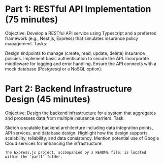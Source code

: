 # Part 1: RESTful API Implementation (75 minutes)

Objective: Develop a RESTful API service using Typescript and a preferred framework (e.g., Nest.js, Express) that simulates insurance policy management.
Tasks: 

Design endpoints to manage (create, read, update, delete) insurance policies.
Implement basic authentication to secure the API.
Incorporate middleware for logging and error handling.
Ensure the API connects with a mock database (Postgresql or a NoSQL option).


# Part 2: Backend Infrastructure Design (45 minutes)

Objective: Design the backend infrastructure for a system that aggregates and processes data from multiple insurance carriers.
Task:

Sketch a scalable backend architecture including data integration points, API services, and database design.
Highlight how the design supports scalability, reliability, and data consistency.
Mention potential use of Google Cloud services for enhancing the infrastructure.


``` The Express.js project, accompanied by a README file, is located within the 'part1' folder. ```
